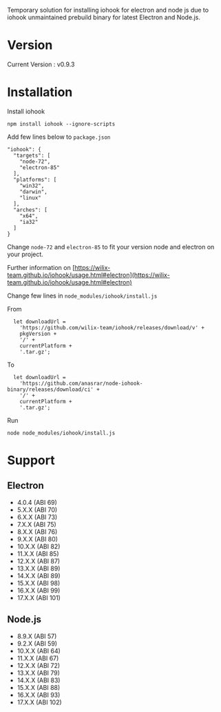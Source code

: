 Temporary solution for installing iohook for electron and node js due to iohook unmaintained prebuild binary for latest Electron and Node.js.

# Version

Current Version : v0.9.3

# Installation

Install iohook

```text
npm install iohook --ignore-scripts
```

Add few lines below to `package.json`

```text
"iohook": {
  "targets": [
    "node-72",
    "electron-85"
  ],
  "platforms": [
    "win32",
    "darwin",
    "linux"
  ],
  "arches": [
    "x64",
    "ia32"
  ]
}
```

Change `node-72` and `electron-85` to fit your version node and electron on your project.

Further information on [https://wilix-team.github.io/iohook/usage.html#electron](https://wilix-team.github.io/iohook/usage.html#electron)

Change few lines in `node_modules/iohook/install.js`

From

```text
  let downloadUrl =
    'https://github.com/wilix-team/iohook/releases/download/v' +
    pkgVersion +
    '/' +
    currentPlatform +
    '.tar.gz';
```

To

```text
  let downloadUrl =
    'https://github.com/anasrar/node-iohook-binary/releases/download/ci' +
    '/' +
    currentPlatform +
    '.tar.gz';
```

Run

```text
node node_modules/iohook/install.js
```

# Support

## Electron

- 4.0.4 (ABI 69)
- 5.X.X (ABI 70)
- 6.X.X (ABI 73)
- 7.X.X (ABI 75)
- 8.X.X (ABI 76)
- 9.X.X (ABI 80)
- 10.X.X (ABI 82)
- 11.X.X (ABI 85)
- 12.X.X (ABI 87)
- 13.X.X (ABI 89)
- 14.X.X (ABI 89)
- 15.X.X (ABI 98)
- 16.X.X (ABI 99)
- 17.X.X (ABI 101)

## Node.js

- 8.9.X (ABI 57)
- 9.2.X (ABI 59)
- 10.X.X (ABI 64)
- 11.X.X (ABI 67)
- 12.X.X (ABI 72)
- 13.X.X (ABI 79)
- 14.X.X (ABI 83)
- 15.X.X (ABI 88)
- 16.X.X (ABI 93)
- 17.X.X (ABI 102)
